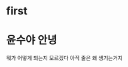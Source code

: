 # first
<!DOCTYPE html>
<html lang="ko">
<head>
    <meta charset="UTF-8">
    <meta http-equiv="X-UA-Compatible" content="IE=edge">
    <meta name="viewport" content="width=device-width, initial-scale=1.0">
    <title>.</title>
</head>
<body>
    <h1>윤수야 안녕</h1>
    뭐가 어떻게 되는지 모르겠다 아직
    줄은 왜 생기는거지
</body>
</html>
